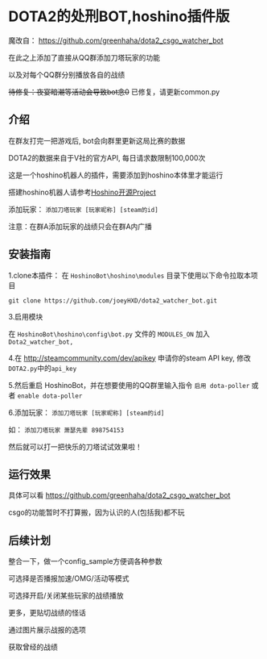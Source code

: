 # DOTA2的处刑BOT,hoshino插件版
魔改自： https://github.com/greenhaha/dota2_csgo_watcher_bot

在此之上添加了直接从QQ群添加刀塔玩家的功能

以及对每个QQ群分别播放各自的战绩

~~待修复：夜宴暗潮等活动会导致bot念0~~
已修复，请更新common.py

## 介绍
在群友打完一把游戏后, bot会向群里更新这局比赛的数据

DOTA2的数据来自于V社的官方API, 每日请求数限制100,000次

这是一个hoshino机器人的插件，需要添加到hoshino本体里才能运行

搭建hoshino机器人请参考[Hoshino开源Project](https://github.com/Ice-Cirno/HoshinoBot)

添加玩家： `添加刀塔玩家 [玩家昵称] [steam的id]`

注意：在群A添加玩家的战绩只会在群A内广播

## 安装指南
1.clone本插件： 在 `HoshinoBot\hoshino\modules` 目录下使用以下命令拉取本项目

`git clone https://github.com/joeyHXD/dota2_watcher_bot.git`

3.启用模块

在 `HoshinoBot\hoshino\config\bot.py` 文件的 `MODULES_ON` 加入 `Dota2_watcher_bot,`

4.在 http://steamcommunity.com/dev/apikey 申请你的steam API key, 修改`DOTA2.py`中的`api_key`

5.然后重启 HoshinoBot，并在想要使用的QQ群里输入指令 `启用 dota-poller` 或者 `enable dota-poller`

6.添加玩家： `添加刀塔玩家 [玩家昵称] [steam的id]`

如： `添加刀塔玩家 萧瑟先辈 898754153`

然后就可以打一把快乐的刀塔试试效果啦！

## 运行效果
具体可以看 https://github.com/greenhaha/dota2_csgo_watcher_bot

csgo的功能暂时不打算搬，因为认识的人(包括我)都不玩

## 后续计划

整合一下，做一个config_sample方便调各种参数

可选择是否播报加速/OMG/活动等模式

可选择开启/关闭某些玩家的战绩播放

更多，更贴切战绩的怪话

通过图片展示战报的选项

获取曾经的战绩
